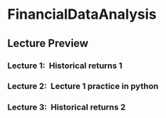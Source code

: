 # FinancialDataAnalysis

## Lecture Preview

### Lecture 1:&nbsp; Historical returns 1
### Lecture 2:&nbsp; Lecture 1 practice in python
### Lecture 3:&nbsp; Historical returns 2
